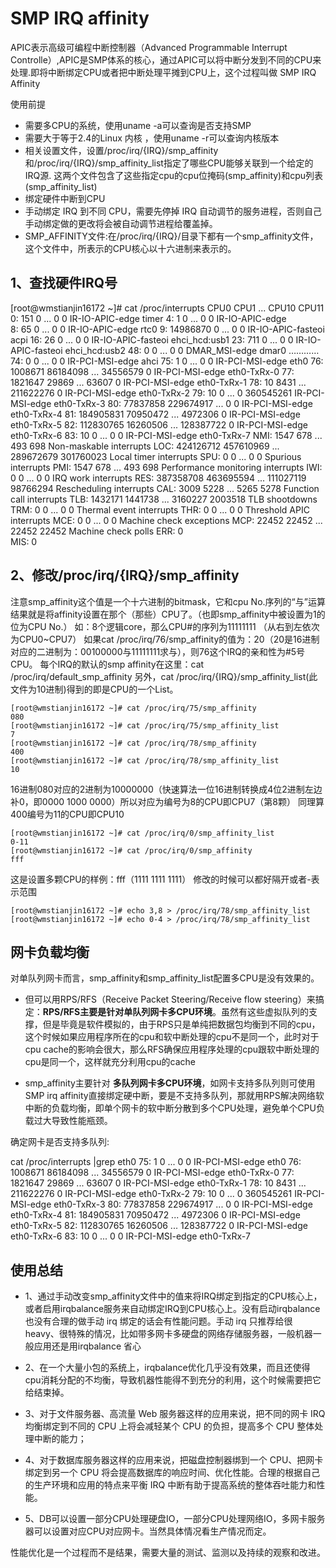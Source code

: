 # SMP IRQ affinity

APIC表示高级可编程中断控制器（Advanced Programmable Interrupt Controlle）,APIC是SMP体系的核心，通过APIC可以将中断分发到不同的CPU来处理.即将中断绑定CPU或者把中断处理平摊到CPU上，这个过程叫做 SMP IRQ Affinity

使用前提

- 需要多CPU的系统，使用uname -a可以查询是否支持SMP
- 需要大于等于2.4的Linux 内核 ，使用uname -r可以查询内核版本
- 相关设置文件，设置/proc/irq/{IRQ}/smp_affinity和/proc/irq/{IRQ}/smp_affinity_list指定了哪些CPU能够关联到一个给定的IRQ源. 这两个文件包含了这些指定cpu的cpu位掩码(smp_affinity)和cpu列表(smp_affinity_list)
- 绑定硬件中断到CPU
- 手动绑定 IRQ 到不同 CPU，需要先停掉 IRQ 自动调节的服务进程，否则自己手动绑定做的更改将会被自动调节进程给覆盖掉。
- SMP_AFFINITY文件:在/proc/irq/{IRQ}/目录下都有一个smp_affinity文件，这个文件中，所表示的CPU核心以十六进制来表示的。

## 1、查找硬件IRQ号

[root@wmstianjin16172 ~]# cat /proc/interrupts 
           CPU0       CPU1 ...       CPU10      CPU11      
  0:        151          0 ...          0          0  IR-IO-APIC-edge      timer
  4:          1          0 ...          0          0  IR-IO-APIC-edge    
  8:         65          0 ...          0          0  IR-IO-APIC-edge      rtc0
  9:   14986870          0 ...          0          0  IR-IO-APIC-fasteoi   acpi
 16:         26          0 ...          0          0  IR-IO-APIC-fasteoi   ehci_hcd:usb1
 23:        711          0 ...          0          0  IR-IO-APIC-fasteoi   ehci_hcd:usb2
 48:          0          0 ...          0          0  DMAR_MSI-edge      dmar0
                            …………
 74:          0          0 ...          0          0  IR-PCI-MSI-edge      ahci
 75:          1          0 ...          0          0  IR-PCI-MSI-edge      eth0
 76:    1008671   86184098 ...   34556579          0  IR-PCI-MSI-edge      eth0-TxRx-0
 77:    1821647      29869 ...      63607          0  IR-PCI-MSI-edge      eth0-TxRx-1
 78:         10       8431 ...  211622276          0  IR-PCI-MSI-edge      eth0-TxRx-2
 79:         10          0 ...          0  360545261  IR-PCI-MSI-edge      eth0-TxRx-3
 80:   77837858  229674917 ...          0          0  IR-PCI-MSI-edge      eth0-TxRx-4
 81:  184905831   70950472 ...    4972306          0  IR-PCI-MSI-edge      eth0-TxRx-5
 82:  112830765   16260506 ...  128387722          0  IR-PCI-MSI-edge      eth0-TxRx-6
 83:         10          0 ...          0          0  IR-PCI-MSI-edge      eth0-TxRx-7
NMI:       1547        678 ...        493        698   Non-maskable interrupts
LOC:  424126712  457610969 ...  289672679  301760023   Local timer interrupts
SPU:          0          0 ...          0          0   Spurious interrupts
PMI:       1547        678 ...        493        698   Performance monitoring interrupts
IWI:          0          0 ...          0          0   IRQ work interrupts
RES:  387358708  463695594 ...  111027119   98766294   Rescheduling interrupts
CAL:       3009       5228 ...       5265       5278   Function call interrupts
TLB:    1432171    1441738 ...    3160227    2003518   TLB shootdowns
TRM:          0          0 ...          0          0   Thermal event interrupts
THR:          0          0 ...          0          0   Threshold APIC interrupts
MCE:          0          0 ...          0          0   Machine check exceptions
MCP:      22452      22452 ...      22452      22452   Machine check polls
ERR:          0            
MIS:          0            


## 2、修改/proc/irq/{IRQ}/smp_affinity
注意smp_affinity这个值是一个十六进制的bitmask，它和cpu No.序列的“与”运算结果就是将affinity设置在那个（那些）CPU了。（也即smp_affinity中被设置为1的位为CPU No.）
如：8个逻辑core，那么CPU#的序列为11111111 （从右到左依次为CPU0~CPU7）
如果cat /proc/irq/76/smp_affinity的值为：20（20是16进制对应的二进制为：00100000与11111111求与），则76这个IRQ的亲和性为#5号CPU。
每个IRQ的默认的smp affinity在这里：cat /proc/irq/default_smp_affinity
另外，cat /proc/irq/{IRQ}/smp_affinity_list(此文件为10进制)得到的即是CPU的一个List。

	[root@wmstianjin16172 ~]# cat /proc/irq/75/smp_affinity
	080
	[root@wmstianjin16172 ~]# cat /proc/irq/75/smp_affinity_list 
	7
	[root@wmstianjin16172 ~]# cat /proc/irq/78/smp_affinity
	400
	[root@wmstianjin16172 ~]# cat /proc/irq/78/smp_affinity_list 
	10

16进制080对应的2进制为10000000（快速算法一位16进制转换成4位2进制左边补0，即0000 1000 0000）所以对应为编号为8的CPU即CPU7（第8颗）
同理算400编号为11的CPU即CPU10

	[root@wmstianjin16172 ~]# cat /proc/irq/0/smp_affinity_list 
	0-11
	[root@wmstianjin16172 ~]# cat /proc/irq/0/smp_affinity
	fff


这是设置多颗CPU的样例：fff（1111 1111 1111）
修改的时候可以都好隔开或者-表示范围

	[root@wmstianjin16172 ~]# echo 3,8 > /proc/irq/78/smp_affinity_list
	[root@wmstianjin16172 ~]# echo 0-4 > /proc/irq/78/smp_affinity_list


## 网卡负载均衡

对单队列网卡而言，smp_affinity和smp_affinity_list配置多CPU是没有效果的。

- 但可以用RPS/RFS（Receive Packet Steering/Receive flow steering）来搞定：**RPS/RFS主要是针对单队列网卡多CPU环境**。虽然有这些虚拟队列的支撑，但是毕竟是软件模拟的，由于RPS只是单纯把数据包均衡到不同的cpu，这个时候如果应用程序所在的cpu和软中断处理的cpu不是同一个，此时对于cpu cache的影响会很大，那么RFS确保应用程序处理的cpu跟软中断处理的cpu是同一个，这样就充分利用cpu的cache

- smp_affinity主要针对 **多队列网卡多CPU环境**，如网卡支持多队列则可使用SMP irq affinity直接绑定硬中断，要是不支持多队列，那就用RPS解决网络软中断的负载均衡，即单个网卡的软中断分散到多个CPU处理，避免单个CPU负载过大导致性能瓶颈。

确定网卡是否支持多队列:

cat /proc/interrupts |grep eth0
 75:          1          0 ...          0          0  IR-PCI-MSI-edge      eth0
 76:    1008671   86184098 ...   34556579          0  IR-PCI-MSI-edge      eth0-TxRx-0
 77:    1821647      29869 ...      63607          0  IR-PCI-MSI-edge      eth0-TxRx-1
 78:         10       8431 ...  211622276          0  IR-PCI-MSI-edge      eth0-TxRx-2
 79:         10          0 ...          0  360545261  IR-PCI-MSI-edge      eth0-TxRx-3
 80:   77837858  229674917 ...          0          0  IR-PCI-MSI-edge      eth0-TxRx-4
 81:  184905831   70950472 ...    4972306          0  IR-PCI-MSI-edge      eth0-TxRx-5
 82:  112830765   16260506 ...  128387722          0  IR-PCI-MSI-edge      eth0-TxRx-6
 83:         10          0 ...          0          0  IR-PCI-MSI-edge      eth0-TxRx-7


## 使用总结

- 1、通过手动改变smp_affinity文件中的值来将IRQ绑定到指定的CPU核心上，或者启用irqbalance服务来自动绑定IRQ到CPU核心上。没有启动irqbalance 也没有合理的做手动 irq 绑定的话会有性能问题。手动 irq 只推荐给很 heavy、很特殊的情况，比如带多网卡多硬盘的网络存储服务器，一般机器一般应用还是用irqbalance 省心

- 2、在一个大量小包的系统上，irqbalance优化几乎没有效果，而且还使得cpu消耗分配的不均衡，导致机器性能得不到充分的利用，这个时候需要把它给结束掉。

- 3、对于文件服务器、高流量 Web 服务器这样的应用来说，把不同的网卡 IRQ 均衡绑定到不同的 CPU 上将会减轻某个 CPU 的负担，提高多个 CPU 整体处理中断的能力；

- 4、对于数据库服务器这样的应用来说，把磁盘控制器绑到一个 CPU、把网卡绑定到另一个 CPU 将会提高数据库的响应时间、优化性能。合理的根据自己的生产环境和应用的特点来平衡 IRQ 中断有助于提高系统的整体吞吐能力和性能。
- 5、DB可以设置一部分CPU处理硬盘IO，一部分CPU处理网络IO，多网卡服务器可以设置对应CPU对应网卡。当然具体情况看生产情况而定。

性能优化是一个过程而不是结果，需要大量的测试、监测以及持续的观察和改进。
